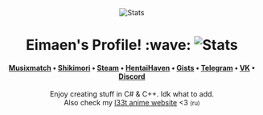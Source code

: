 <div align="center"><img src="https://github-profile-summary-cards.vercel.app/api/cards/profile-details?username=Eimaen&theme=github" alt="Stats"></div>
<h1 align="center">Eimaen's Profile! :wave: <img src="https://komarev.com/ghpvc/?username=Eimaen&label=Visitors&color=blueviolet" alt="Stats"></h1>
<h4 align="center"> <a href="https://www.musixmatch.com/profile/3vUCAAcbYQFeAAetm3M11eet3SsmVMv5fTNZI9ISx7Ciks_s45mz2z5Xzwnu2Y5z8Unq7fJxTVBrMor087N93dcLwFutVMEjagYYo1QVgTylekBylHBSJ_jzrYXfOOL24rw0gXKBCvrxGXYwhnzdkD5eWJU">Musixmatch</a> • <a href="https://shikimori.one/Eimaen">Shikimori</a> • <a href="https://steamcommunity.com/id/eimaen/">Steam</a> • <a href="https://www.youtube.com/watch?v=dQw4w9WgXcQ">HentaiHaven</a> • <a href="https://gist.github.com/Eimaen">Gists</a> • <a href="https://t.me/eimaen">Telegram</a> • <a href="https://vk.com/voidinc">VK</a> • <a href="https://discord.gg/6dvhXkk8">Discord</a> </h4>
<div align="center"><a align="center">Enjoy creating stuff in C# & C++. Idk what to add.</a><br><a align="center">Also check my <a href="https://anime1337.herokuapp.com/">l33t anime website</a> <3 <small>(ru)</small></a></div>

